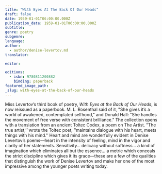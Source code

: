 ```yaml
---
title: "With Eyes At The Back Of Our Heads"
draft: false
date: 1959-01-01T06:00:00.000Z
publication_date: 1959-01-01T06:00:00.000Z
subtitle:
genre: poetry
subgenre:
language:
author:
  - author/denise-levertov.md
translator:

editor:

editions:
  - isbn: 9780811200882
    binding: paperback
featured_image_path:
_slug: with-eyes-at-the-back-of-our-heads
---
```


Miss Levertov’s third book of poetry, _With Eyes at the Back of Our Heads_, is now reissued as a paperbook. M. L. Rosenthal said of it, "She gives it’s a world of awakened, contemplated selfhood," and Donald Hall: "She handles the movement of free verse with consistent brilliance." The collection opens with a translation from an ancient Toltec Codex, a poem on The Artist. "The true artist,’’ wrote the Toltec poet, ’’maintains dialogue with his heart, meets things with his mind.’’ Heart and mind are wonderfully evident in Denise Levertov’s poems––heart in the intensity of feeling, mind in the vigor and clarity of her statements. Sensitivity… delicacy without softness… a kind of imagination which eliminates all but the essence… a metric which conceals the strict discipline which gives it its grace––these are a few of the qualities that distinguish the work of Denise Levertov and make her one of the most impressive among the younger poets writing today.

